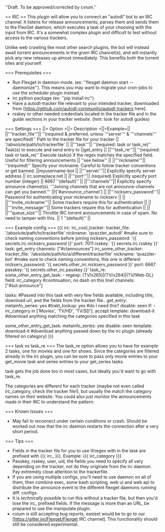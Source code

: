 ''Draft. To be approved/corrected by cvium.''

== IRC ==
This plugin will allow you to connect an "autodl" bot to an IRC channel. It listens for release announcements, parses them and sends them to the FlexGet daemon, which executes a task of your choosing with the input from IRC.
It's a somewhat complex plugin and difficult to test without access to the various trackers.

Unlike web crawling like most other search plugins, the bot will instead await torrent announcements in the given IRC channel(s), and will instantly pick any new releases up almost immediately. This benefits both the torrent sites and yourself.

=== Prerequisites ===
* Run Flexget in daemon-mode. (ex: ''flexget daemon start --daemonize''). This means you may want to migrate your cron-jobs to use the scheduler plugin instead.
* irc python package (ex: ''pip install irc'')
* Have a autodl-tracker file relevant to your intended tracker, downloaded from [https://github.com/autodl-community/autodl-trackers here].
* rsskey or other needed credentials located in the tracker file and in the guide sections in your tracker website. (hint: look for autodl guides)

=== Settings ===
||= Option =||= Description =||=Example=||
||'''tracker_file'''|| ''(required & preferred, unless '''server''' & '''channels''' are specified)'' Path to the tracker file for your tracker || '/absolute/path/to/trackerfile' ||
||'''task'''|| ''(required: task or task_re)'' Task(s) to execute and send entry to ||get_entry ||
||'''task_re'''|| ''(required: task or task_re)'' Execute task(s) if the regex matches the specified field. Useful for filtering announcements || ''see below'' ||
||'''nickname'''|| ''(required)'' Specify your nickname. Careful to follow tracker conventions or get banned. ||myusername-bot ||
||'''server'''|| Explicitly specify server address || irc.someplace.net ||
||'''port'''|| (required) Explicitly specify port number (integer) || 6667 ''(default)'' ||
||'''channels'''|| Explicitly specify announce channel(s). '''Joining channels that are not announce-channels can get you banned.''' ||!['#announce_channel'] ||
||'''nickserv_password'''|| Password for authenticating your nickname to nickserv || ||
||'''invite_nickname'''|| Some trackers require this for authentication || ||
||'''invite_message'''|| Some trackers require this for authentication || ||
||'''queue_size'''|| Throttle IRC torrent announcements in case of spam. No need to tamper with this. || 1 ''(default)'' ||

=== Example config ===
{{{
irc:
  irc_cool_tracker:
    tracker_file: '/absolute/path/to/trackerfile'
    nickname: 'qvazzler_autodl' #make sure to check naming conventions before joining
    nickserv_password: '{{ secrets.irc.nickserv_password }}'
    port: 7011
    rsskey: '{{ secrets.irc.rsskey }}'
    task: get_entry
    channels: ["#ctannounces"]
  irc_some_other_tracker:
    tracker_file: '/absolute/path/to/a/different/trackerfile'
    nickname: 'qvazzler-bot' #make sure to check naming conventions, this one is different
    nickserv_password: '{{ secrets.other_irc.nickserv_password }}'
    port: 6667
    passkey: '{{ secrets.other_irc.passkey }}'
    task_re:
      some_other_entry_get_task:
        - regexp: (TV\/x265)|(TV\/x264)|(TV\/Web-DL)
          field: irc_category #continuation, no dash on this line!
    channels: ["#sot.announce"]

tasks:
  #Passed into this task with very few fields available, including title, download url, and the fields from the tracker file..
  get_entry:
    metainfo_series: yes
    #trakt_lookup: yes #do I need this?
    disable: seen
    if:
      - irc_category in ['Movies', 'TV/HD', 'TV/SD']: accept
    template: download-it #download anything matching the categories specified in this task

  some_other_entry_get_task:
    metainfo_series: yes
    disable: seen
    template: download-it #download anything passed down by the irc plugin (already filtered on category)
}}}

=== task vs task_re ===
The task_re option allows you to have for example 2 tasks, one for movies and one for shows. Since the categories are filtered already in the irc plugin, you can be sure to pass only movie entries to your get_movie task and series entries to your get_series tasks.

task gets the job done too in most cases, but ideally you'd want to go with task_re.

The categories are different for each tracker (maybe not even called irc_category, check the tracker file!), but usually the match the category names on their website. You could also just monitor the announcements made in their IRC to understand the pattern.

=== Known Issues ===
* May fail to reconnect under certain conditions or crash. Should be worked out now that the irc daemon restarts the connection after a very short period.

=== Tips ===
* Fields in the tracker file for you to use if/regex with in the task are prefixed with {{{ irc_ }}}. Example: {{{ irc_category }}}
* Passkey, rsskey, user, uid, the fields you need to specify all vary depending on the tracker, not do they originate from the irc daemon. Pay extremely close attention to the trackerfile.
* If you are using multiple configs, you'll need to use daemon on all of them, then combine exec, some bash scripting, web ui and web api to distribute the announce event to the different flexget daemons running diff. configs.
* It is _technically_ possible to run this without a tracker file, but then you'd lose the irc_ prefixed fields. If the message is more than an URL, be prepared to use the manipulate plugin.
* cvium is still accepting bug reports, easiest would be to go to our [https://gitter.im/Flexget/Flexget IRC channel]. This functionality should still be considered experimental.